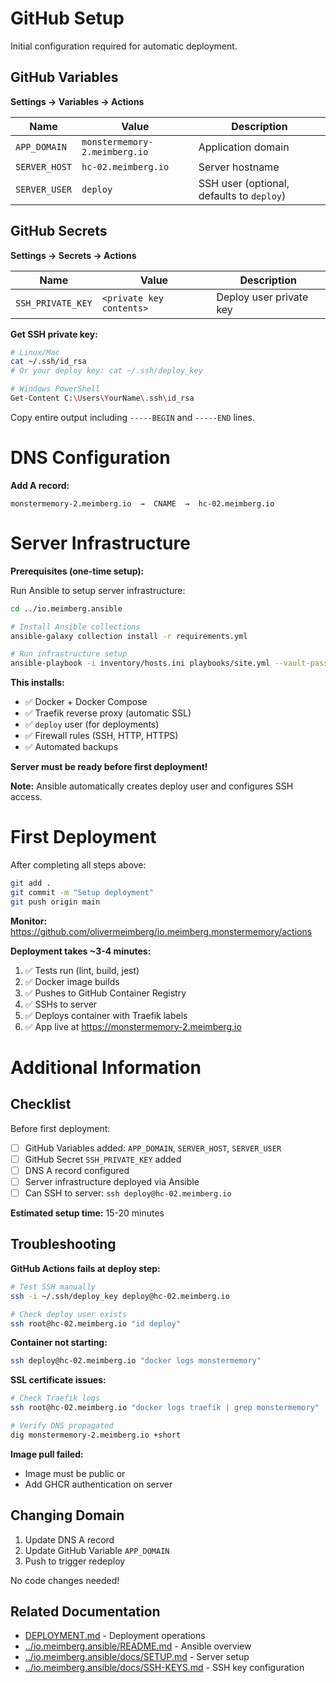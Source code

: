# GitHub Setup

Initial configuration required for automatic deployment.

## GitHub Variables

**Settings → Variables → Actions**

| Name | Value | Description |
|------|-------|-------------|
| `APP_DOMAIN` | `monstermemory-2.meimberg.io` | Application domain |
| `SERVER_HOST` | `hc-02.meimberg.io` | Server hostname |
| `SERVER_USER` | `deploy` | SSH user (optional, defaults to `deploy`) |

## GitHub Secrets

**Settings → Secrets → Actions**

| Name | Value | Description |
|------|-------|-------------|
| `SSH_PRIVATE_KEY` | `<private key contents>` | Deploy user private key |

**Get SSH private key:**
```bash
# Linux/Mac
cat ~/.ssh/id_rsa
# Or your deploy key: cat ~/.ssh/deploy_key

# Windows PowerShell
Get-Content C:\Users\YourName\.ssh\id_rsa
```

Copy entire output including `-----BEGIN` and `-----END` lines.



# DNS Configuration

**Add A record:**
```
monstermemory-2.meimberg.io  →  CNAME  →  hc-02.meimberg.io
```

# Server Infrastructure

**Prerequisites (one-time setup):**

Run Ansible to setup server infrastructure:

```bash
cd ../io.meimberg.ansible

# Install Ansible collections
ansible-galaxy collection install -r requirements.yml

# Run infrastructure setup
ansible-playbook -i inventory/hosts.ini playbooks/site.yml --vault-password-file vault_pass
```

**This installs:**
- ✅ Docker + Docker Compose
- ✅ Traefik reverse proxy (automatic SSL)
- ✅ `deploy` user (for deployments)
- ✅ Firewall rules (SSH, HTTP, HTTPS)
- ✅ Automated backups

**Server must be ready before first deployment!**

**Note:** Ansible automatically creates deploy user and configures SSH access.



# First Deployment

After completing all steps above:

```bash
git add .
git commit -m "Setup deployment"
git push origin main
```

**Monitor:** https://github.com/olivermeimberg/io.meimberg.monstermemory/actions

**Deployment takes ~3-4 minutes:**
1. ✅ Tests run (lint, build, jest)
2. ✅ Docker image builds
3. ✅ Pushes to GitHub Container Registry
4. ✅ SSHs to server
5. ✅ Deploys container with Traefik labels
6. ✅ App live at https://monstermemory-2.meimberg.io

# Additional Information

## Checklist

Before first deployment:

- [ ] GitHub Variables added: `APP_DOMAIN`, `SERVER_HOST`, `SERVER_USER`
- [ ] GitHub Secret `SSH_PRIVATE_KEY` added
- [ ] DNS A record configured
- [ ] Server infrastructure deployed via Ansible
- [ ] Can SSH to server: `ssh deploy@hc-02.meimberg.io`

**Estimated setup time:** 15-20 minutes


## Troubleshooting

**GitHub Actions fails at deploy step:**
```bash
# Test SSH manually
ssh -i ~/.ssh/deploy_key deploy@hc-02.meimberg.io

# Check deploy user exists
ssh root@hc-02.meimberg.io "id deploy"
```

**Container not starting:**
```bash
ssh deploy@hc-02.meimberg.io "docker logs monstermemory"
```

**SSL certificate issues:**
```bash
# Check Traefik logs
ssh root@hc-02.meimberg.io "docker logs traefik | grep monstermemory"

# Verify DNS propagated
dig monstermemory-2.meimberg.io +short
```

**Image pull failed:**
- Image must be public or
- Add GHCR authentication on server



## Changing Domain

1. Update DNS A record
2. Update GitHub Variable `APP_DOMAIN`
3. Push to trigger redeploy

No code changes needed!



## Related Documentation

- [DEPLOYMENT.md](DEPLOYMENT.md) - Deployment operations
- [../io.meimberg.ansible/README.md](../io.meimberg.ansible/README.md) - Ansible overview
- [../io.meimberg.ansible/docs/SETUP.md](../io.meimberg.ansible/docs/SETUP.md) - Server setup
- [../io.meimberg.ansible/docs/SSH-KEYS.md](../io.meimberg.ansible/docs/SSH-KEYS.md) - SSH key configuration

